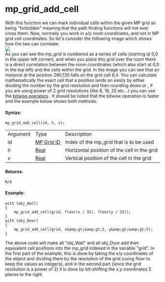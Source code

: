 # mp_grid_add_cell

With this function we can mark individual cells within the given MP grid
as being "forbidden" meaning that the path finding functions will not
ever cross them. Now, normally you work in x/y *room* coordinates, and
not in MP grid *cell* coordinates. So let's consider the following image
which shows how the two can correlate:  
![](https://gms.magecorn.com/Manual/assets/Images/Scripting_Reference/GML/Reference/Movement_Collisions/mp_grid_add_cell_image.png)  
As you can see the mp_grid is numbered as a series of cells (starting at
0,0 in the upper left corner), and when you place this grid over the
room there is a direct correlation between the room coordinates (which
also start at 0,0 in the top left) and the cells within the grid. In the
image you can see that an instance at the position 260,130 falls on the
grid cell 8,4. You can calculate mathematically the exact cell that a
position lands on easily by either dividing the number by the grid
resolution and then rounding down *or* , if you are using power of 2
grid resolutions (like 8, 16, 32 etc...) you can use the [bitwise
operators](../../../../Additional_Information/Bitwise_Operators) .
It should be noted that the bitwise operation is faster and the example
below shows both methods.

#### Syntax:

``` gml
mp_grid_add_cell(id, h, v);
```

|          |                                                                                                                            |                                             |
|----------|----------------------------------------------------------------------------------------------------------------------------|---------------------------------------------|
| Argument | Type                                                                                                                       | Description                                 |
| id       |  [MP Grid ID](../../../../../GameMaker_Language/GML_Reference/Movement_And_Collisions/Motion_Planning/mp_grid_create)  | Index of the mp_grid that is to be used     |
| h        |  [Real](../../../../../GameMaker_Language/GML_Overview/Data_Types)                                                     | Horizontal position of the cell in the grid |
| v        |  [Real](../../../../../GameMaker_Language/GML_Overview/Data_Types)                                                     | Vertical position of the cell in the grid   |

#### Returns:

``` gml
N/A
```

#### Example:

``` gml
with (obj_Wall)
{
    mp_grid_add_cell(grid, floor(x / 32), floor(y / 32));
}
with (obj_Door)
{
    mp_grid_add_cell(grid, x&amp;gt;&amp;gt;5, y&amp;gt;&amp;gt;5);
}
```

The above code will make all "obj_Wall" and all obj_Door add their
equivalent cell positions into the mp_grid indexed in the variable
"grid". In the first part of the example, this is done by taking the x/y
coordinates of the object and dividing them by the resolution of the
grid (using floor to keep the values as integers), and in the second
part (since the grid resolution is a power of 2) it is done by
bit-shifting the x,y coordinates 5 places to the right.
